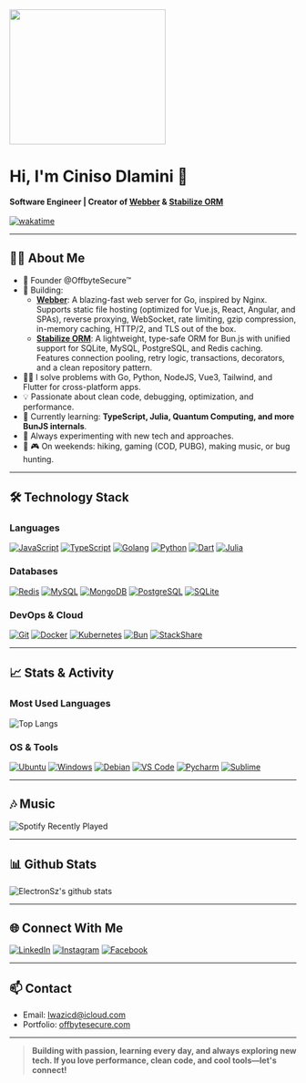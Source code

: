 <img width="274" height="237" src="https://static1.squarespace.com/static/5e10bdc20efb8f0d169f85f9/5e949913434baa2223121b85/5ea31b8637b9950ce4a36f5f/1603016121078/music.png?format=1500w">

<h1 align="left">Hi, I'm Ciniso Dlamini 👋</h1>

<p>
  <b>Software Engineer | Creator of <a href="https://github.com/ElectronSz/webber">Webber</a> & <a href="https://github.com/ElectronSz/stabilize-orm">Stabilize ORM</a></b>
  <br>
  <br>
  <a href="https://wakatime.com/@437c19e5-05f1-4cf8-911b-3dc04c070b98">
    <img src="https://wakatime.com/badge/user/437c19e5-05f1-4cf8-911b-3dc04c070b98.svg" alt="wakatime">
  </a>
</p>

---

## 🧑‍💻 About Me

- 🔭 Founder @OffbyteSecure™
- 🚀 Building:
  - [**Webber**](https://github.com/ElectronSz/webber): A blazing-fast web server for Go, inspired by Nginx. Supports static file hosting (optimized for Vue.js, React, Angular, and SPAs), reverse proxying, WebSocket, rate limiting, gzip compression, in-memory caching, HTTP/2, and TLS out of the box.
  - [**Stabilize ORM**](https://github.com/ElectronSz/stabilize-orm): A lightweight, type-safe ORM for Bun.js with unified support for SQLite, MySQL, PostgreSQL, and Redis caching. Features connection pooling, retry logic, transactions, decorators, and a clean repository pattern.
- 👨‍💻 I solve problems with Go, Python, NodeJS, Vue3, Tailwind, and Flutter for cross-platform apps.
- 💡 Passionate about clean code, debugging, optimization, and performance.
- 🌱 Currently learning: **TypeScript, Julia, Quantum Computing, and more BunJS internals**.
- 🧪 Always experimenting with new tech and approaches.
- 🥾 🎮 On weekends: hiking, gaming (COD, PUBG), making music, or bug hunting.

---

## 🛠️ Technology Stack

### Languages

[![JavaScript](https://img.shields.io/badge/-JavaScript-%23F7DF1C?style=flat-square&logo=javascript&logoColor=000000)](https://www.javascript.com/)
[![TypeScript](https://img.shields.io/badge/-TypeScript-3178c6?style=flat-square&logo=typescript&logoColor=ffffff)](https://www.typescriptlang.org/)
[![Golang](https://img.shields.io/badge/-Golang-00ADD8?style=flat-square&logo=go&logoColor=ffffff)](https://go.dev/)
[![Python](https://img.shields.io/badge/-Python-3776AB?style=flat-square&logo=python&logoColor=ffffff)](https://python.org/)
[![Dart](https://img.shields.io/badge/-Dart-0175C2?style=flat-square&logo=dart&logoColor=ffffff)](https://dart.dev/)
[![Julia](https://img.shields.io/badge/-Julia-9558B2?style=flat-square&logo=julia&logoColor=ffffff)](https://julialang.org/)

### Databases

[![Redis](https://img.shields.io/badge/-Redis-DC382D?style=flat-square&logo=Redis&logoColor=ffffff)](https://redis.io/)
[![MySQL](https://img.shields.io/badge/-MySQL-4479A1?style=flat-square&logo=MySQL&logoColor=ffffff)](https://mysql.com/)
[![MongoDB](https://img.shields.io/badge/-MongoDB-47A248?style=flat-square&logo=MongoDB&logoColor=ffffff)](https://mongodb.com/)
[![PostgreSQL](https://img.shields.io/badge/-PostgreSQL-336791?style=flat-square&logo=postgresql&logoColor=ffffff)](https://postgresql.org/)
[![SQLite](https://img.shields.io/badge/-SQLite-003B57?style=flat-square&logo=sqlite&logoColor=ffffff)](https://sqlite.org/)

### DevOps & Cloud

[![Git](https://img.shields.io/badge/-Git-F05032?style=flat-square&logo=git&logoColor=ffffff)](https://git-scm.com/)
[![Docker](https://img.shields.io/badge/-Docker-2496ED?style=flat-square&logo=docker&logoColor=ffffff)](https://docker.com/)
[![Kubernetes](https://img.shields.io/badge/-Kubernetes-326CE5?style=flat-square&logo=Kubernetes&logoColor=ffffff)](https://kubernetes.io/)
[![Bun](https://img.shields.io/badge/-BunJS-000000?style=flat-square&logo=Bun&logoColor=ffffff)](https://bun.sh/)
[![StackShare](http://img.shields.io/badge/tech-stack-0690fa.svg?style=flat)](https://stackshare.io/electronsz/my-stack)

---

## 📈 Stats & Activity

### Most Used Languages

![Top Langs](https://github-readme-stats.vercel.app/api/top-langs/?username=ElectronSz&layout=compact)

### OS & Tools

[![Ubuntu](https://img.shields.io/badge/Ubuntu-20.04-orange?style=flat-square&logo=Ubuntu&logoColor=E95420)](https://ubuntu.com/)
[![Windows](https://img.shields.io/badge/Windows-11-blue?style=flat-square&logo=Windows&logoColor=0078d7)](https://microsoft.com/windows)
[![Debian](https://img.shields.io/badge/Debian-10-d70a53?style=flat-square&logo=Debian&logoColor=d70a53)](https://debian.org/)
[![VS Code](https://img.shields.io/badge/IDE-VSCode-007ACC?style=flat-square&logo=Visual-studio-code)](https://code.visualstudio.com/)
[![Pycharm](https://img.shields.io/badge/IDE-PyCharm-yellow?style=flat-square&logo=JetBrains)](https://jetbrains.com/pycharm/)
[![Sublime](https://img.shields.io/badge/IDE-Sublime-4C4C4C?style=flat-square&logo=Sublime-text)](https://sublimetext.com/)

---

## 🎶 Music

![Spotify Recently Played](https://spotify-recently-played-readme.vercel.app/api?user=b4v6dtdoa2c43x14y6go3am3x)

---

## 📊 Github Stats

![ElectronSz's github stats](https://github-readme-stats.vercel.app/api?username=ElectronSz&show_icons=true&theme=radical)

---

## 🌐 Connect With Me

<a href="https://www.linkedin.com/in/electronsz" target="_blank"><img src="https://img.shields.io/badge/LinkedIn-0077B5.svg?&style=flat-square&logo=linkedin&logoColor=white" alt="LinkedIn"></a>
<a href="https://www.instagram.com/aslav3" target="_blank"><img src="https://img.shields.io/badge/Instagram-E4405F.svg?&style=flat-square&logo=instagram&logoColor=white" alt="Instagram"></a>
<a href="https://www.facebook.com/asla.v3" target="_blank"><img src="https://img.shields.io/badge/Facebook-1877F2.svg?&style=flat-square&logo=facebook&logoColor=white" alt="Facebook"></a>

---

## 📫 Contact

- Email: lwazicd@icloud.com
- Portfolio: [offbytesecure.com](https://www.offbytesecure.com)

---

> **Building with passion, learning every day, and always exploring new tech. If you love performance, clean code, and cool tools—let's connect!**
